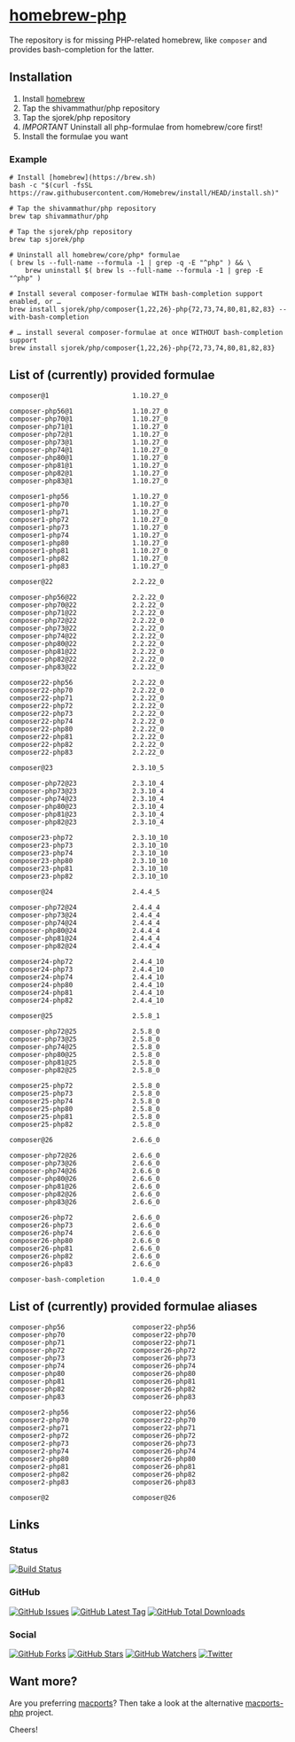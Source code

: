 # [homebrew-php](https://sjorek.github.io/homebrew-php/)

The repository is for missing PHP-related homebrew, like `composer` and
provides bash-completion for the latter.

## Installation

1. Install [homebrew](https://brew.sh)
3. Tap the shivammathur/php repository
3. Tap the sjorek/php repository
4. *IMPORTANT* Uninstall all php-formulae from homebrew/core first!
5. Install the formulae you want

### Example

```console
# Install [homebrew](https://brew.sh)
bash -c "$(curl -fsSL https://raw.githubusercontent.com/Homebrew/install/HEAD/install.sh)"

# Tap the shivammathur/php repository
brew tap shivammathur/php

# Tap the sjorek/php repository
brew tap sjorek/php

# Uninstall all homebrew/core/php* formulae
( brew ls --full-name --formula -1 | grep -q -E "^php" ) && \
    brew uninstall $( brew ls --full-name --formula -1 | grep -E "^php" )

# Install several composer-formulae WITH bash-completion support enabled, or …
brew install sjorek/php/composer{1,22,26}-php{72,73,74,80,81,82,83} --with-bash-completion

# … install several composer-formulae at once WITHOUT bash-completion support
brew install sjorek/php/composer{1,22,26}-php{72,73,74,80,81,82,83}
```

## List of (currently) provided formulae

    composer@1                     1.10.27_0

    composer-php56@1               1.10.27_0
    composer-php70@1               1.10.27_0
    composer-php71@1               1.10.27_0
    composer-php72@1               1.10.27_0
    composer-php73@1               1.10.27_0
    composer-php74@1               1.10.27_0
    composer-php80@1               1.10.27_0
    composer-php81@1               1.10.27_0
    composer-php82@1               1.10.27_0
    composer-php83@1               1.10.27_0

    composer1-php56                1.10.27_0
    composer1-php70                1.10.27_0
    composer1-php71                1.10.27_0
    composer1-php72                1.10.27_0
    composer1-php73                1.10.27_0
    composer1-php74                1.10.27_0
    composer1-php80                1.10.27_0
    composer1-php81                1.10.27_0
    composer1-php82                1.10.27_0
    composer1-php83                1.10.27_0

    composer@22                    2.2.22_0

    composer-php56@22              2.2.22_0
    composer-php70@22              2.2.22_0
    composer-php71@22              2.2.22_0
    composer-php72@22              2.2.22_0
    composer-php73@22              2.2.22_0
    composer-php74@22              2.2.22_0
    composer-php80@22              2.2.22_0
    composer-php81@22              2.2.22_0
    composer-php82@22              2.2.22_0
    composer-php83@22              2.2.22_0

    composer22-php56               2.2.22_0
    composer22-php70               2.2.22_0
    composer22-php71               2.2.22_0
    composer22-php72               2.2.22_0
    composer22-php73               2.2.22_0
    composer22-php74               2.2.22_0
    composer22-php80               2.2.22_0
    composer22-php81               2.2.22_0
    composer22-php82               2.2.22_0
    composer22-php83               2.2.22_0

    composer@23                    2.3.10_5

    composer-php72@23              2.3.10_4
    composer-php73@23              2.3.10_4
    composer-php74@23              2.3.10_4
    composer-php80@23              2.3.10_4
    composer-php81@23              2.3.10_4
    composer-php82@23              2.3.10_4

    composer23-php72               2.3.10_10
    composer23-php73               2.3.10_10
    composer23-php74               2.3.10_10
    composer23-php80               2.3.10_10
    composer23-php81               2.3.10_10
    composer23-php82               2.3.10_10

    composer@24                    2.4.4_5

    composer-php72@24              2.4.4_4
    composer-php73@24              2.4.4_4
    composer-php74@24              2.4.4_4
    composer-php80@24              2.4.4_4
    composer-php81@24              2.4.4_4
    composer-php82@24              2.4.4_4

    composer24-php72               2.4.4_10
    composer24-php73               2.4.4_10
    composer24-php74               2.4.4_10
    composer24-php80               2.4.4_10
    composer24-php81               2.4.4_10
    composer24-php82               2.4.4_10

    composer@25                    2.5.8_1

    composer-php72@25              2.5.8_0
    composer-php73@25              2.5.8_0
    composer-php74@25              2.5.8_0
    composer-php80@25              2.5.8_0
    composer-php81@25              2.5.8_0
    composer-php82@25              2.5.8_0

    composer25-php72               2.5.8_0
    composer25-php73               2.5.8_0
    composer25-php74               2.5.8_0
    composer25-php80               2.5.8_0
    composer25-php81               2.5.8_0
    composer25-php82               2.5.8_0

    composer@26                    2.6.6_0

    composer-php72@26              2.6.6_0
    composer-php73@26              2.6.6_0
    composer-php74@26              2.6.6_0
    composer-php80@26              2.6.6_0
    composer-php81@26              2.6.6_0
    composer-php82@26              2.6.6_0
    composer-php83@26              2.6.6_0

    composer26-php72               2.6.6_0
    composer26-php73               2.6.6_0
    composer26-php74               2.6.6_0
    composer26-php80               2.6.6_0
    composer26-php81               2.6.6_0
    composer26-php82               2.6.6_0
    composer26-php83               2.6.6_0

    composer-bash-completion       1.0.4_0

## List of (currently) provided formulae aliases

    composer-php56                 composer22-php56
    composer-php70                 composer22-php70
    composer-php71                 composer22-php71
    composer-php72                 composer26-php72
    composer-php73                 composer26-php73
    composer-php74                 composer26-php74
    composer-php80                 composer26-php80
    composer-php81                 composer26-php81
    composer-php82                 composer26-php82
    composer-php83                 composer26-php83

    composer2-php56                composer22-php56
    composer2-php70                composer22-php70
    composer2-php71                composer22-php71
    composer2-php72                composer26-php72
    composer2-php73                composer26-php73
    composer2-php74                composer26-php74
    composer2-php80                composer26-php80
    composer2-php81                composer26-php81
    composer2-php82                composer26-php82
    composer2-php83                composer26-php83

    composer@2                     composer@26

## Links

### Status

[![Build Status](https://img.shields.io/travis/com/sjorek/homebrew-php.svg)](https://travis-ci.com/sjorek/homebrew-php)


### GitHub

[![GitHub Issues](https://img.shields.io/github/issues/sjorek/homebrew-php.svg)](https://github.com/sjorek/homebrew-php/issues)
[![GitHub Latest Tag](https://img.shields.io/github/tag/sjorek/homebrew-php.svg)](https://github.com/sjorek/homebrew-php/tags)
[![GitHub Total Downloads](https://img.shields.io/github/downloads/sjorek/homebrew-php/total.svg)](https://github.com/sjorek/homebrew-php/releases)


### Social

[![GitHub Forks](https://img.shields.io/github/forks/sjorek/homebrew-php.svg?style=social)](https://github.com/sjorek/homebrew-php/network)
[![GitHub Stars](https://img.shields.io/github/stars/sjorek/homebrew-php.svg?style=social)](https://github.com/sjorek/homebrew-php/stargazers)
[![GitHub Watchers](https://img.shields.io/github/watchers/sjorek/homebrew-php.svg?style=social)](https://github.com/sjorek/homebrew-php/watchers)
[![Twitter](https://img.shields.io/twitter/url/https/github.com/sjorek/homebrew-php.svg?style=social)](https://twitter.com/intent/tweet?url=https%3A%2F%2Fsjorek.github.io%2Fhomebrew-php%2F)

## Want more?

Are you preferring [macports](https://www.macports.org)? Then take a look
at the alternative [macports-php](https://sjorek.github.io/macports-php/) project.

Cheers!
